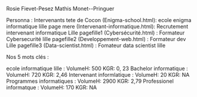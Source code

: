 Rosie Fievet-Pesez
Mathis Monet--Pringuer

Personna : Intervenants 
tete de Cocon (Enigma-school.html): ecole enigma informatique lille
page mere (Intervenant-informatique.html): Recrutement intervenant informatique Lille
pagefille1 (Cybersécurité.html) : Formateur Cybersecurité lille
pagefille2 (Developpement-web.html) : Formateur dev Lille
pagefille3 (Data-scientist.html) : Fomateur data scientist lille

Nos 5 mots clés : 

ecole informatique lille :  VolumeH: 500 KGR: 0, 23
Bachelor informatique : VolumeH: 720 KGR: 2,46
Intervenant informlatique : VolumeH: 20 KGR: NA
Programmes informatiques : VolumeH: 2900 KGR: 2,79
Professionel informatque : VolumeH: 170 KGR: NA